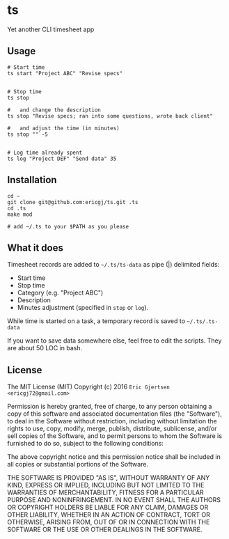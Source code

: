 # ts

Yet another CLI timesheet app

## Usage

    # Start time
    ts start "Project ABC" "Revise specs"

    
    # Stop time
    ts stop

    #   and change the description
    ts stop "Revise specs; ran into some questions, wrote back client"

    #   and adjust the time (in minutes)
    ts stop "" -5

    
    # Log time already spent
    ts log "Project DEF" "Send data" 35


## Installation

    cd ~
    git clone git@github.com:ericgj/ts.git .ts
    cd .ts
    make mod

    # add ~/.ts to your $PATH as you please


## What it does

Timesheet records are added to `~/.ts/ts-data` as pipe (|) delimited fields:

  - Start time
  - Stop time
  - Category (e.g. "Project ABC")
  - Description
  - Minutes adjustment (specified in `stop` or `log`).

While time is started on a task, a temporary record is saved to `~/.ts/.ts-data`

If you want to save data somewhere else, feel free to edit the scripts. They
are about 50 LOC in bash.


## License

The MIT License (MIT)
Copyright (c) 2016 `Eric Gjertsen <ericgj72@gmail.com>`

Permission is hereby granted, free of charge, to any person obtaining a copy of this software and associated documentation files (the "Software"), to deal in the Software without restriction, including without limitation the rights to use, copy, modify, merge, publish, distribute, sublicense, and/or sell copies of the Software, and to permit persons to whom the Software is furnished to do so, subject to the following conditions:

The above copyright notice and this permission notice shall be included in all copies or substantial portions of the Software.

THE SOFTWARE IS PROVIDED "AS IS", WITHOUT WARRANTY OF ANY KIND, EXPRESS OR IMPLIED, INCLUDING BUT NOT LIMITED TO THE WARRANTIES OF MERCHANTABILITY, FITNESS FOR A PARTICULAR PURPOSE AND NONINFRINGEMENT. IN NO EVENT SHALL THE AUTHORS OR COPYRIGHT HOLDERS BE LIABLE FOR ANY CLAIM, DAMAGES OR OTHER LIABILITY, WHETHER IN AN ACTION OF CONTRACT, TORT OR OTHERWISE, ARISING FROM, OUT OF OR IN CONNECTION WITH THE SOFTWARE OR THE USE OR OTHER DEALINGS IN THE SOFTWARE.

